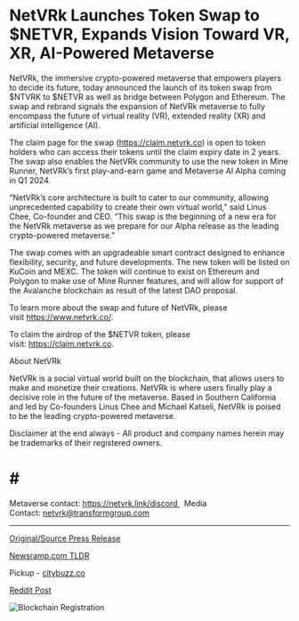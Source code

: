 # NetVRk Launches Token Swap to $NETVR, Expands Vision Toward VR, XR, AI-Powered Metaverse

NetVRk, the immersive crypto-powered metaverse that empowers players to decide its future, today announced the launch of its token swap from $NTVRK to $NETVR as well as bridge between Polygon and Ethereum. The swap and rebrand signals the expansion of NetVRk metaverse to fully encompass the future of virtual reality (VR), extended reality (XR) and artificial intelligence (AI).

The claim page for the swap (https://claim.netvrk.co) is open to token holders who can access their tokens until the claim expiry date in 2 years. The swap also enables the NetVRk community to use the new token in Mine Runner, NetVRk’s first play-and-earn game and Metaverse AI Alpha coming in Q1 2024.

“NetVRk’s core architecture is built to cater to our community, allowing unprecedented capability to create their own virtual world,” said Linus Chee, Co-founder and CEO. “This swap is the beginning of a new era for the NetVRk metaverse as we prepare for our Alpha release as the leading crypto-powered metaverse.”

The swap comes with an upgradeable smart contract designed to enhance flexibility, security, and future developments. The new token will be listed on KuCoin and MEXC. The token will continue to exist on Ethereum and Polygon to make use of Mine Runner features, and will allow for support of the Avalanche blockchain as result of the latest DAO proposal.

To learn more about the swap and future of NetVRk, please visit https://www.netvrk.co/.

To claim the airdrop of the $NETVR token, please visit: https://claim.netvrk.co.

About NetVRk

NetVRk is a social virtual world built on the blockchain, that allows users to make and monetize their creations. NetVRk is where users finally play a decisive role in the future of the metaverse. Based in Southern California and led by Co-founders Linus Chee and Michael Katseli, NetVRk is poised to be the leading crypto-powered metaverse.

Disclaimer at the end always - All product and company names herein may be trademarks of their registered owners.

# # #

Metaverse contact: https://netvrk.link/discord   Media Contact: netvrk@transformgroup.com 

---

[Original/Source Press Release](https://blockchainwire.io/press-release/netvrk-launches-token-swap-to-netvr-expands-vision-toward-vr-xr-ai-powered-metaverse)
                    

[Newsramp.com TLDR](https://newsramp.com/curated-news/netvrk-launches-token-swap-and-bridge-between-polygon-and-ethereum/eb225bb618219d1befe0e38b1caba3bb) 


Pickup - [citybuzz.co](https://citybuzz.co/2024/01/17/netvrk-expands-vision-toward-ai-powered-metaverse-with-token-swap)
 



[Reddit Post](https://www.reddit.com/r/CryptoNewsInfo/comments/1avdryl/netvrk_launches_token_swap_and_bridge_between/) 



![Blockchain Registration](https://cdn.newsramp.app/blockchainwire/qrcode/242/11/lily98Ck.webp)